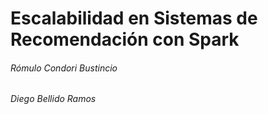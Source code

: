 # Escalabilidad en Sistemas de Recomendación con Spark
###### Rómulo Condori Bustincio
###### Diego Bellido Ramos
